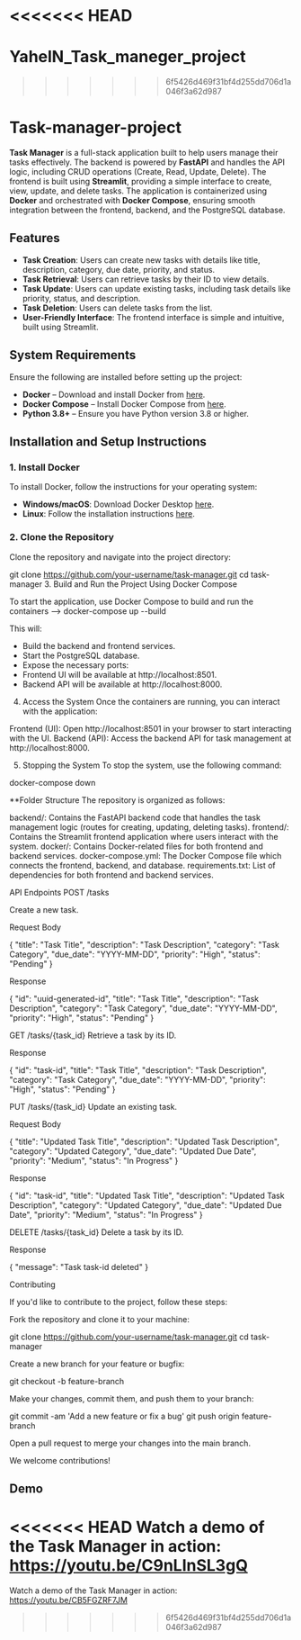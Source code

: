 <<<<<<< HEAD
=======
# YahelN_Task_maneger_project
>>>>>>> 6f5426d469f31bf4d255dd706d1a046f3a62d987
# Task-manager-project

**Task Manager** is a full-stack application built to help users manage their tasks effectively. 
The backend is powered by **FastAPI** and handles the API logic, including CRUD operations (Create, Read, Update, Delete). The frontend is built using **Streamlit**, providing a simple interface to create, view, update, and delete tasks. The application is containerized using **Docker** and orchestrated with **Docker Compose**, ensuring smooth integration between the frontend, backend, and the PostgreSQL database.

## Features
- **Task Creation**: Users can create new tasks with details like title, description, category, due date, priority, and status.
- **Task Retrieval**: Users can retrieve tasks by their ID to view details.
- **Task Update**: Users can update existing tasks, including task details like priority, status, and description.
- **Task Deletion**: Users can delete tasks from the list.
- **User-Friendly Interface**: The frontend interface is simple and intuitive, built using Streamlit.

## System Requirements
Ensure the following are installed before setting up the project:

- **Docker** – Download and install Docker from [here](https://www.docker.com/get-started).
- **Docker Compose** – Install Docker Compose from [here](https://docs.docker.com/compose/install/).
- **Python 3.8+** – Ensure you have Python version 3.8 or higher.

## Installation and Setup Instructions

### 1. Install Docker
To install Docker, follow the instructions for your operating system:
- **Windows/macOS**: Download Docker Desktop [here](https://www.docker.com/products/docker-desktop).
- **Linux**: Follow the installation instructions [here](https://docs.docker.com/engine/install/).

### 2. Clone the Repository
Clone the repository and navigate into the project directory:

git clone https://github.com/your-username/task-manager.git
cd task-manager
3. Build and Run the Project Using Docker Compose

To start the application, use Docker Compose to build and run the containers --> docker-compose up --build

This will:

- Build the backend and frontend services.
- Start the PostgreSQL database.
- Expose the necessary ports:
- Frontend UI will be available at http://localhost:8501.
- Backend API will be available at http://localhost:8000.

4. Access the System
Once the containers are running, you can interact with the application:

Frontend (UI): Open http://localhost:8501 in your browser to start interacting with the UI.
Backend (API): Access the backend API for task management at http://localhost:8000.

5. Stopping the System
To stop the system, use the following command:

docker-compose down


**Folder Structure
The repository is organized as follows:

backend/:  Contains the FastAPI backend code that handles the task management logic (routes for creating, updating, deleting tasks).
frontend/:  Contains the Streamlit frontend application where users interact with the system.
docker/:  Contains Docker-related files for both frontend and backend services.
docker-compose.yml: The Docker Compose file which connects the frontend, backend, and database.
requirements.txt: List of dependencies for both frontend and backend services.


API Endpoints
POST /tasks

Create a new task.

Request Body

{
  "title": "Task Title",
  "description": "Task Description",
  "category": "Task Category",
  "due_date": "YYYY-MM-DD",
  "priority": "High",
  "status": "Pending"
}

Response

{
  "id": "uuid-generated-id",
  "title": "Task Title",
  "description": "Task Description",
  "category": "Task Category",
  "due_date": "YYYY-MM-DD",
  "priority": "High",
  "status": "Pending"
}


GET /tasks/{task_id}
Retrieve a task by its ID.

Response

{
  "id": "task-id",
  "title": "Task Title",
  "description": "Task Description",
  "category": "Task Category",
  "due_date": "YYYY-MM-DD",
  "priority": "High",
  "status": "Pending"
}


PUT /tasks/{task_id}
Update an existing task.

Request Body

{
  "title": "Updated Task Title",
  "description": "Updated Task Description",
  "category": "Updated Category",
  "due_date": "Updated Due Date",
  "priority": "Medium",
  "status": "In Progress"
}

Response

{
  "id": "task-id",
  "title": "Updated Task Title",
  "description": "Updated Task Description",
  "category": "Updated Category",
  "due_date": "Updated Due Date",
  "priority": "Medium",
  "status": "In Progress"
}


DELETE /tasks/{task_id}
Delete a task by its ID.

Response

{
  "message": "Task task-id deleted"
}


Contributing

If you'd like to contribute to the project, follow these steps:

Fork the repository and clone it to your machine:

git clone https://github.com/your-username/task-manager.git
cd task-manager

Create a new branch for your feature or bugfix:

git checkout -b feature-branch

Make your changes, commit them, and push them to your branch:


git commit -am 'Add a new feature or fix a bug'
git push origin feature-branch

Open a pull request to merge your changes into the main branch.


We welcome contributions!

## Demo
<<<<<<< HEAD
Watch a demo of the Task Manager in action: https://youtu.be/C9nLInSL3gQ
=======
Watch a demo of the Task Manager in action: https://youtu.be/CB5FGZRF7JM
>>>>>>> 6f5426d469f31bf4d255dd706d1a046f3a62d987

